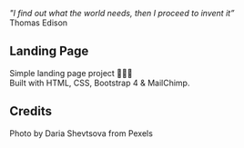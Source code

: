 *"I find out what the world needs, then I proceed to invent it”* <br>
Thomas Edison

## Landing Page
Simple landing page project 🚀🚀🚀 <br>
Built with HTML, CSS, Bootstrap 4 & MailChimp. 

## Credits
Photo by Daria Shevtsova from Pexels


